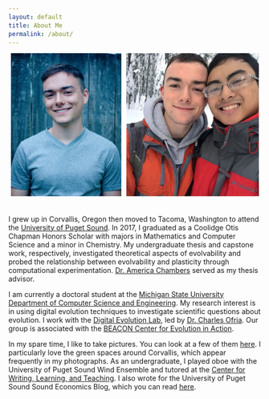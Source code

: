 ```yaml
---
layout: default
title: About Me
permalink: /about/
---
```


<style>
  .img-group{
  	display:flex;
    width:100%;
    margin:auto;
  }

  .flex-container{
  	display:flex;
  }

  .flex-aspect .img-container1{
	   flex:0.7748;
  }

  .flex-aspect .img-container2{
	   flex:0.9282;
  }

  .padding {
	padding: 0px 5px 20px 5px;
}

</style>

<div class="img-group flex-container flex-aspect">
  <div class = "img-container1 padding">
    <img src="/resources/personal_photo_1.jpg" alt="Headshot by Hanna McIntosh" class = "baseimg"/>
  </div>

  <div class = "img-container2 padding">
    <img src="/resources/personal_photo_2.jpg" alt="Skiing with Nathan" class = "baseimg"/>
  </div>
</div>


I grew up in Corvallis, Oregon then moved to Tacoma, Washington to attend the [University of Puget Sound](https://www.pugetsound.edu/).
In 2017, I graduated as a Coolidge Otis Chapman Honors Scholar with majors in Mathematics and Computer Science and a minor in Chemistry.
My undergraduate thesis and capstone work, respectively, investigated theoretical aspects of evolvability and probed the relationship between evolvability and plasticity through computational experimentation.
[Dr. America Chambers](http://mathcs.pugetsound.edu/~alchambers/) served as my thesis advisor.

I am currently a doctoral student at the [Michigan State University](https://msu.edu/) [Department of Computer Science and Engineering](http://www.cse.msu.edu/).
My research interest is in using digital evolution techniques to investigate scientific questions about evolution.
I work with the [Digital Evolution Lab](http://devolab.msu.edu/), led by [Dr. Charles Ofria](http://www.ofria.com/).
Our group is associated with the [BEACON Center for Evolution in Action](http://beacon-center.org/).

In my spare time, I like to take pictures.
You can look at a few of them [here](http://mmore500.tumblr.com).
I particularly love the green spaces around Corvallis, which appear frequently in my photographs.
As an undergraduate, I played oboe with the University of Puget Sound Wind Ensemble and tutored at the [Center for Writing, Learning, and Teaching](https://www.pugetsound.edu/cwlt).
I also wrote for the University of Puget Sound Sound Economics Blog, which you can read [here](https://blogs.pugetsound.edu/econ/).
